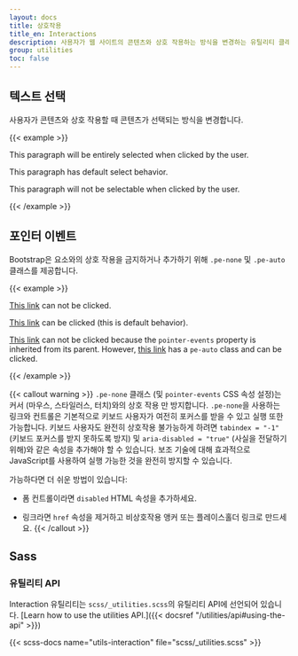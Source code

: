 ```yaml
---
layout: docs
title: 상호작용
title_en: Interactions
description: 사용자가 웹 사이트의 콘텐츠와 상호 작용하는 방식을 변경하는 유틸리티 클래스입니다.
group: utilities
toc: false
---
```


## 텍스트 선택

사용자가 콘텐츠와 상호 작용할 때 콘텐츠가 선택되는 방식을 변경합니다.

{{< example >}}
<p class="user-select-all">This paragraph will be entirely selected when clicked by the user.</p>
<p class="user-select-auto">This paragraph has default select behavior.</p>
<p class="user-select-none">This paragraph will not be selectable when clicked by the user.</p>
{{< /example >}}

## 포인터 이벤트

Bootstrap은 요소와의 상호 작용을 금지하거나 추가하기 위해 `.pe-none` 및 `.pe-auto` 클래스를 제공합니다.

{{< example >}}
<p><a href="#" class="pe-none" tabindex="-1" aria-disabled="true">This link</a> can not be clicked.</p>
<p><a href="#" class="pe-auto">This link</a> can be clicked (this is default behavior).</p>
<p class="pe-none"><a href="#" tabindex="-1" aria-disabled="true">This link</a> can not be clicked because the <code>pointer-events</code> property is inherited from its parent. However, <a href="#" class="pe-auto">this link</a> has a <code>pe-auto</code> class and can be clicked.</p>
{{< /example >}}

{{< callout warning >}}
`.pe-none` 클래스 (및 `pointer-events` CSS 속성 설정)는 커서 (마우스, 스타일러스, 터치)와의 상호 작용 만 방지합니다. `.pe-none`을 사용하는 링크와 컨트롤은 기본적으로 키보드 사용자가 여전히 포커스를 받을 수 있고 실행 또한 가능합니다. 키보드 사용자도 완전히 상호작용 불가능하게 하려면 `tabindex = "-1"` (키보드 포커스를 받지 못하도록 방지) 및 `aria-disabled = "true"` (사실을 전달하기 위해)와 같은 속성을 추가해야 할 수 있습니다. 보조 기술에 대해 효과적으로 JavaScript를 사용하여 실행 가능한 것을 완전히 방지할 수 있습니다.

가능하다면 더 쉬운 방법이 있습니다:

- 폼 컨트롤이라면 `disabled` HTML 속성을 추가하세요.
* 링크라면 `href` 속성을 제거하고 비상호작용 앵커 또는 플레이스홀더 링크로 만드세요.
{{< /callout >}}

## Sass

### 유틸리티 API

Interaction 유틸리티는 `scss/_utilities.scss`의 유틸리티 API에 선언되어 있습니다. [Learn how to use the utilities API.]({{< docsref "/utilities/api#using-the-api" >}})

{{< scss-docs name="utils-interaction" file="scss/_utilities.scss" >}}
